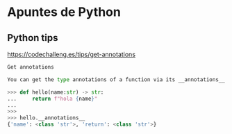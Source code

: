 # Apuntes de Python

## Python tips

https://codechalleng.es/tips/get-annotations
```python
Get annotations

You can get the type annotations of a function via its __annotations__ attribute:

>>> def hello(name:str) -> str:
...     return f"hola {name}"
... 
>>> 
>>> hello.__annotations__
{'name': <class 'str'>, 'return': <class 'str'>}
```
